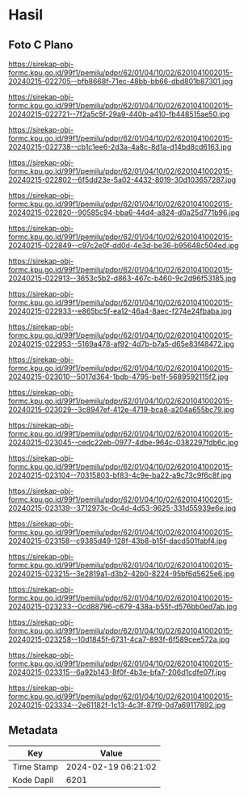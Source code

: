 # Hasil

## Foto C Plano

https://sirekap-obj-formc.kpu.go.id/99f1/pemilu/pdpr/62/01/04/10/02/6201041002015-20240215-022705--bfb8668f-71ec-48bb-bb66-dbd801b87301.jpg

https://sirekap-obj-formc.kpu.go.id/99f1/pemilu/pdpr/62/01/04/10/02/6201041002015-20240215-022721--7f2a5c5f-29a9-440b-a410-fb448515ae50.jpg

https://sirekap-obj-formc.kpu.go.id/99f1/pemilu/pdpr/62/01/04/10/02/6201041002015-20240215-022738--cb1c1ee6-2d3a-4a8c-8d1a-d14bd8cd6163.jpg

https://sirekap-obj-formc.kpu.go.id/99f1/pemilu/pdpr/62/01/04/10/02/6201041002015-20240215-022802--6f5dd23e-5a02-4432-8019-30d103657287.jpg

https://sirekap-obj-formc.kpu.go.id/99f1/pemilu/pdpr/62/01/04/10/02/6201041002015-20240215-022820--90585c94-bba6-44d4-a824-d0a25d771b96.jpg

https://sirekap-obj-formc.kpu.go.id/99f1/pemilu/pdpr/62/01/04/10/02/6201041002015-20240215-022849--c97c2e0f-dd0d-4e3d-be36-b95648c504ed.jpg

https://sirekap-obj-formc.kpu.go.id/99f1/pemilu/pdpr/62/01/04/10/02/6201041002015-20240215-022913--3653c5b2-d863-467c-b460-9c2d96f53185.jpg

https://sirekap-obj-formc.kpu.go.id/99f1/pemilu/pdpr/62/01/04/10/02/6201041002015-20240215-022933--e865bc5f-ea12-46a4-8aec-f274e24fbaba.jpg

https://sirekap-obj-formc.kpu.go.id/99f1/pemilu/pdpr/62/01/04/10/02/6201041002015-20240215-022953--5169a478-af92-4d7b-b7a5-d65e83f48472.jpg

https://sirekap-obj-formc.kpu.go.id/99f1/pemilu/pdpr/62/01/04/10/02/6201041002015-20240215-023010--5017d364-1bdb-4795-be1f-5689592115f2.jpg

https://sirekap-obj-formc.kpu.go.id/99f1/pemilu/pdpr/62/01/04/10/02/6201041002015-20240215-023029--3c8947ef-412e-4719-bca8-a204a655bc79.jpg

https://sirekap-obj-formc.kpu.go.id/99f1/pemilu/pdpr/62/01/04/10/02/6201041002015-20240215-023045--cedc22eb-0977-4dbe-964c-0382297fdb6c.jpg

https://sirekap-obj-formc.kpu.go.id/99f1/pemilu/pdpr/62/01/04/10/02/6201041002015-20240215-023104--70315803-bf83-4c9e-ba22-a9c73c9f6c8f.jpg

https://sirekap-obj-formc.kpu.go.id/99f1/pemilu/pdpr/62/01/04/10/02/6201041002015-20240215-023139--3712973c-0c4d-4d53-9625-331d55939e6e.jpg

https://sirekap-obj-formc.kpu.go.id/99f1/pemilu/pdpr/62/01/04/10/02/6201041002015-20240215-023158--c9385d49-128f-43b8-b15f-dacd501fabf4.jpg

https://sirekap-obj-formc.kpu.go.id/99f1/pemilu/pdpr/62/01/04/10/02/6201041002015-20240215-023215--3e2819a1-d3b2-42b0-8224-95bf6d5625e6.jpg

https://sirekap-obj-formc.kpu.go.id/99f1/pemilu/pdpr/62/01/04/10/02/6201041002015-20240215-023233--0cd88796-c679-438a-b55f-d576bb0ed7ab.jpg

https://sirekap-obj-formc.kpu.go.id/99f1/pemilu/pdpr/62/01/04/10/02/6201041002015-20240215-023258--10d1845f-6731-4ca7-893f-6f589cee572a.jpg

https://sirekap-obj-formc.kpu.go.id/99f1/pemilu/pdpr/62/01/04/10/02/6201041002015-20240215-023315--6a92b143-8f0f-4b3e-bfa7-206d1cdfe07f.jpg

https://sirekap-obj-formc.kpu.go.id/99f1/pemilu/pdpr/62/01/04/10/02/6201041002015-20240215-023334--2e61182f-1c13-4c3f-87f9-0d7a69117892.jpg


## Metadata

| Key        | Value               |
| ---------- | ------------------- |
| Time Stamp | 2024-02-19 06:21:02 |
| Kode Dapil | 6201                |



